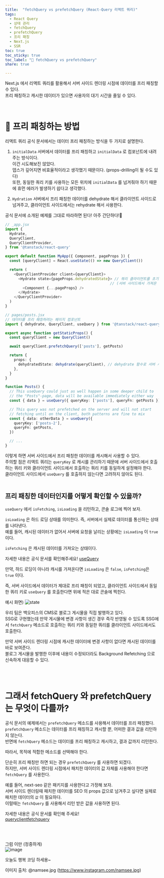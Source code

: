 ```yaml
---
title:  "fetchQuery vs prefetchQuery (React-Query 리액트 쿼리)"
tags:
  - React Query
  - 상태 관리
  - fetchQuery
  - prefetchQuery
  - 프리 패칭
  - Next.js
  - SSR
toc: true
toc_sticky: true
toc_label: "🤭 fetchQuery vs prefetchQuery"
share: true

---
```


Next.js 에서 리액트 쿼리를 활용해서 서버 사이드 렌더링 시점에 데이터를 프리 패칭할 수 있다.  
프리 패칭하고 캐시한 데이터가 있으면 사용자의 대기 시간을 줄일 수 있다.  

<br/>

# 👀 프리 패칭하는 방법

리액트 쿼리 공식 문서에서는 데이터 프리 패칭하는 방식을 두 가지로 설명한다.  

1. `initialData` 
서버에서 데이터를 프리 패칭하고 `initialData` 로 컴포넌트에 내려주는 방식이다.  
이건 시도해보진 않았다.  
뎁스가 깊어지면 비효율적이라고 생각했기 때문이다. (props-drilling이 될 수도 있다)  
또한, 동일한 쿼리 키를 사용하는 모든 위치에 `initialData` 를 넘겨줘야 하기 때문에 휴먼 에러가 발생하기 쉽다고 생각했다.  

2. `Hydration`
서버에서 프리 패칭한 데이터를 dehydrate 해서 클라이언트 사이드로 넘겨주고, 클라이언트 사이드에서는 rehydrate 해서 사용한다.  

공식 문서에 소개된 예제를 그대로 따라하면 된다! 아주 간단하다!🤗  

```typescript
// _app.jsx
import {
  Hydrate,
  QueryClient,
  QueryClientProvider,
} from '@tanstack/react-query'

export default function MyApp({ Component, pageProps }) {
  const [queryClient] = React.useState(() => new QueryClient())

  return (
    <QueryClientProvider client={queryClient}>
      <Hydrate state={pageProps.dehydratedState}> // 쿼리 클라이언트를 초기화 
                                                // (서버 사이드에서 가져온 데이터를 클라이언트 사이드로 전달하고, 클라이언트 사이드에서 초기 데이터를 사용하여 렌더링을 수행)
        <Component {...pageProps} />
      </Hydrate>
    </QueryClientProvider>
  )
}
```

```typescript
// pages/posts.jsx
// 데이터를 프리 패칭하려는 페이지 컴포넌트
import { dehydrate, QueryClient, useQuery } from '@tanstack/react-query'

export async function getStaticProps() {
  const queryClient = new QueryClient()

  await queryClient.prefetchQuery(['posts'], getPosts)

  return {
    props: {
      dehydratedState: dehydrate(queryClient), // dehydrate 함수로 서버 사이드 렌더링에서 패치한 데이터를 직렬화
    },
  }
}

function Posts() {
  // This useQuery could just as well happen in some deeper child to
  // the "Posts"-page, data will be available immediately either way
  const { data } = useQuery({ queryKey: ['posts'], queryFn: getPosts }) // 리액트 쿼리는 쿼리 키로 캐싱을 관리한다!

  // This query was not prefetched on the server and will not start
  // fetching until on the client, both patterns are fine to mix
  const { data: otherData } = useQuery({
    queryKey: ['posts-2'],
    queryFn: getPosts,
  })

  // ...
}
```

이렇게 하면 서버 사이드에서 프리 패칭한 데이터를 캐시해서 사용할 수 있다.  
주의할 점은 리액트 쿼리는 `queryKey` 로 캐시를 관리하기 때문에 서버 사이드에서 호출하는 쿼리 키와 클라이언트 사이드에서 호출하는 쿼리 키를 동일하게 설정해야 한다.  
클라이언트 사이드에서 `useQuery` 를 호출하지 않는다면 고려하지 않아도 된다.  
<br/>

## 프리 패칭한 데이터인지를 어떻게 확인할 수 있을까?  

`useQuery` 에서 `isFetching`, `isLoading` 을 리턴하고, 콘솔 로그에 찍어 보자.  

`isLoading` 은 하드 로딩 상태를 의미한다. 즉, 서버에서 실제로 데이터를 통신하는 상태를 나타낸다.  
예를 들어, 캐시된 데이터가 없어서 서버에 요청을 날리는 상황에는 `isLoading` 이 `true` 이다.  

`isFetching` 은 캐시된 데이터를 가져오는 상태이다.  

자세한 내용은 공식 문서를 확인해주세요! [useQuery](https://tanstack.com/query/v4/docs/react/reference/useQuery)

만약, 하드 로딩이 아니라 캐시를 가져온다면 `isLoading` 은 `false`, `isFetching`은 `true` 이다.  

즉, 서버 사이드에서 데이터가 제대로 프리 패칭이 되었고, 클라이언트 사이드에서 동일한 쿼리 키로 `useQuery` 를 호출한다면 위에 적은 대로 콘솔에 찍힌다.  

예시 화면)
![state](https://github.com/hjk329/hjk329.github.io/assets/84058944/2ea8e6b0-2547-422a-9cd4-26c0cda92c8d)  

우리 팀은 백오피스의 CMS로 블로그 게시물을 직접 발행하고 있다.  
SSG로 구현했는데 만약 게시물에 변경 사항이 생긴 경우 즉각 반영될 수 있도록 SSG에서 `fetchQuery` 메소드로 호출하는 쿼리 키와 동일한 쿼리를 클라이언트 사이드에서도 호출한다.  

만약 서버 사이드 렌더링 시점에 캐시한 데이터에 변경 사항이 없다면 캐시된 데이터를 바로 보여준다.  
블로그 게시물을 발행한 이후에 내용이 수정되더라도 Background Refetching 으로 신속하게 대응할 수 있다.  

<br/>
<br/>

# 그래서 fetchQuery 와 prefetchQuery 는 무엇이 다를까?

공식 문서의 예제에서는 `prefetchQuery` 메소드를 사용해서 데이터를 프리 패칭했다.  
`prefetchQuery` 메소드는 데이터를 프리 패칭하고 캐시할 뿐, 어떠한 결과 값을 리턴하지 않는다.  
반면에 `fetchQuery` 메소드는 데이터를 프리 패칭하고 캐시하고, 결과 값까지 리턴한다.  

따라서, 목적에 적합한 메소드를 선택해야 한다.  

단순히 프리 패칭만 하면 되는 경우 `prefetchQuery` 를 사용하면 되겠다.  
하지만, 서버 사이드 렌더링 시점에서 패치한 데이터의 값 자체를 사용해야 한다면 `fetchQuery` 를 사용한다.  

예를 들어, next-seo 같은 패키지를 사용한다고 가정해 보자.  
서버 사이드 렌더링때 패치한 데이터를 SEO 의 props 값으로 넘겨주고 싶다면 실제로 패치한 데이터의 `값` 이 필요하다.  
이럴때는 `fetchQuery` 를 사용해서 리턴 받은 값을 사용하면 된다.  

자세한 내용은 공식 문서를 확인해 주세요!  
[queryclientfetchquery](https://tanstack.com/query/v4/docs/react/reference/QueryClient#queryclientfetchquery)

<br/>
<br/>

그럼 이만 (정중하게)  
![image](https://github.com/hjk329/hjk329.github.io/assets/84058944/0cf6bf31-b557-4441-af23-ee4ad71e6567)  

오늘도 행복 코딩 하세용~

이미지 출처: @namsee.jpg (https://www.instagram.com/namsee.jpg)

